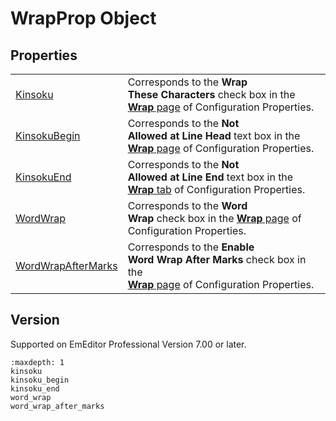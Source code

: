 # WrapProp Object

## Properties

|     |     |
| --- | --- |
| [Kinsoku](kinsoku) | Corresponds to the **Wrap**<br>**These Characters** check box in the <br> [**Wrap** page](../../dlg/properties/wrap/index) of Configuration Properties. |
| [KinsokuBegin](kinsoku_begin) | Corresponds to the **Not**<br>**Allowed at Line Head** text box in the [**Wrap** page](../../dlg/properties/wrap/index) of Configuration Properties. |
| [KinsokuEnd](kinsoku_end) | Corresponds to the **Not**<br>**Allowed at Line End** text box in the [**Wrap** tab](../../dlg/properties/wrap/index) of Configuration Properties. |
| [WordWrap](word_wrap) | Corresponds to the **Word**<br>**Wrap** check box in the [**Wrap** page](../../dlg/properties/wrap/index) of Configuration Properties. |
| [WordWrapAfterMarks](word_wrap_after_marks) | Corresponds to the **Enable**<br>**Word Wrap After Marks** check box in the <br> [**Wrap** page](../../dlg/properties/wrap/index) of Configuration Properties. |

## Version

Supported on EmEditor Professional Version 7.00 or later.


```{toctree}
:maxdepth: 1
kinsoku
kinsoku_begin
kinsoku_end
word_wrap
word_wrap_after_marks
```
